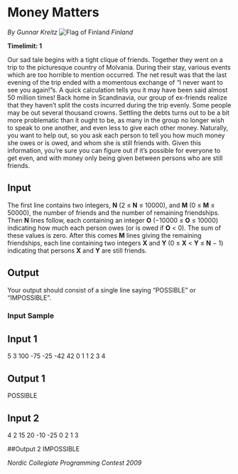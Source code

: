 # Money Matters

*By Gunnar Kreitz* ![Flag of Finland](https://resources.beecrowd.com.br/gallery/images/flags/fi.gif) *Finland*

**Timelimit: 1**

Our sad tale begins with a tight clique of friends. Together they went on a trip to the picturesque country of Molvania. During their stay, various events which are too horrible to mention occurred. The net result was that the last evening of the trip ended with a momentous exchange of “I never want to see you again!”s. A quick calculation tells you it may have been said almost 50 million times! Back home in Scandinavia, our group of ex-friends realize that they haven’t split the costs incurred during the trip evenly. Some people may be out several thousand crowns. Settling the debts turns out to be a bit more problematic than it ought to be, as many in the group no longer wish to speak to one another, and even less to give each other money. Naturally, you want to help out, so you ask each person to tell you how much money she owes or is owed, and whom she is still friends with. Given this information, you’re sure you can figure out if it’s possible for everyone to get even, and with money only being given between persons who are still friends.

## Input

The first line contains two integers, **N** (2 ≤ **N** ≤ 10000), and **M** (0 ≤ **M** ≤ 50000), the number of friends and the number of remaining friendships. Then **N** lines follow, each containing an integer **O** (−10000 ≤ **O** ≤ 10000) indicating how much each person owes (or is owed if **O** < 0). The sum of these values is zero. After this comes **M** lines giving the remaining friendships, each line containing two integers **X** and **Y** (0 ≤ **X** < **Y** ≤ **N** − 1) indicating that persons **X** and **Y** are still friends.

## Output

Your output should consist of a single line saying “POSSIBLE” or “IMPOSSIBLE”.

### Input Sample

## Input 1
5 3
100
-75
-25
-42
42
0 1
1 2
3 4

## Output 1
POSSIBLE

## Input 2
4 2
15
20
-10
-25
0 2
1 3

##Output 2
IMPOSSIBLE

*Nordic Collegiate Programming Contest 2009*
